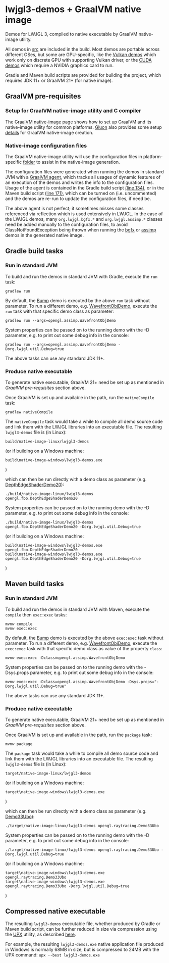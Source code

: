 # lwjgl3-demos + GraalVM native image

Demos for LWJGL 3, compiled to native executable by GraalVM native-image utility.

All demos in [src](src/org/lwjgl/demo) are included in the build. Most demos are portable
across different OSes, but some are GPU-specific, like the [Vulkan demos](src/org/lwjgl/demo/vulkan)
which work only on discrete GPU with supporting Vulkan driver, or the
[CUDA demos](src/org/lwjgl/demo/cuda) which require a NVIDIA graphics card to run.

Gradle and Maven build scripts are provided for building the project,
which requires JDK 11+ or GraalVM 21+ (for native image).

## GraalVM pre-requisites

### Setup for GraalVM native-image utility and C compiler

The [GraalVM native-image](https://www.graalvm.org/reference-manual/native-image) page
shows how to set up GraalVM and its native-image utility for common platforms.
[Gluon](https://gluonhq.com/) also provides some setup
[details](https://docs.gluonhq.com/#_platforms) for GraalVM native-image creation.

### Native-image configuration files

The GraalVM native-image utility will use the configuration files in platform-specific
[folder](graal-cfg) to assist in the native-image generation.

The configuration files were generated when running the demos in standard JVM with a
[GraalVM agent](https://www.graalvm.org/reference-manual/native-image/BuildConfiguration/#assisted-configuration-of-native-image-builds),
which tracks all usages of dynamic features of an execution of the demos
and writes the info to the configuration files.
Usage of the agent is contained in the Gradle build script [(line 134)](build.gradle#L134),
or in the Maven build script [(line 171)](pom.xml#L171), which can be turned on (i.e. uncommented)
and the demos are re-run to update the configuration files, if need be.

The above agent is not perfect; it sometimes misses some classes referenced via reflection
which is used extensively in LWJGL. In the case of the LWJGL demos, many `org.lwjgl.bgfx.*`
and `org.lwjgl.assimp.*` classes need be added manually to the configuration files,
to avoid ClassNotFoundException being thrown when running the [bgfx](src/org/lwjgl/demo/bgfx)
or [assimp](src/org/lwjgl/demo/opengl/assimp) demos in the generated native image.

## Gradle build tasks

### Run in standard JVM

To build and run the demos in standard JVM with Gradle, execute the `run` task:

	gradlew run

By default, the [Bump](src/org/lwjgl/demo/bgfx/Bump.java) demo is executed
by the above `run` task without parameter. To run a different demo, e.g.
[WavefrontObjDemo](src/org/lwjgl/demo/opengl/assimp/WavefrontObjDemo.java), execute the `run` task
with that specific demo class as parameter:

	gradlew run --args=opengl.assimp.WavefrontObjDemo

System properties can be passed on to the running demo with the -D parameter,
e.g. to print out some debug info in the console:

	gradlew run --args=opengl.assimp.WavefrontObjDemo -Dorg.lwjgl.util.Debug=true

The above tasks can use any standard JDK 11+.

### Produce native executable

To generate native executable, GraalVM 21+ need be set up as mentioned in
*GraalVM pre-requisites* section above.

Once GraalVM is set up and available in the path, run the `nativeCompile` task:

	gradlew nativeCompile

The `nativeCompile` task would take a while to compile all demo source code and
link them with the LWJGL libraries into an executable file.
The resulting `lwjgl3-demos` file is (in Linux):

	build/native-image-linux/lwjgl3-demos

(or if building on a Windows machine:

	build\native-image-windows\lwjgl3-demos.exe

)

which can then be run directly with a demo class as parameter
(e.g. [DepthEdgeShaderDemo20](src/org/lwjgl/demo/opengl/fbo/DepthEdgeShaderDemo20.java)):

	./build/native-image-linux/lwjgl3-demos opengl.fbo.DepthEdgeShaderDemo20

System properties can be passed on to the running demo with the -D parameter,
e.g. to print out some debug info in the console:

	./build/native-image-linux/lwjgl3-demos opengl.fbo.DepthEdgeShaderDemo20 -Dorg.lwjgl.util.Debug=true

(or if building on a Windows machine:

	build\native-image-windows\lwjgl3-demos.exe opengl.fbo.DepthEdgeShaderDemo20
	build\native-image-windows\lwjgl3-demos.exe opengl.fbo.DepthEdgeShaderDemo20 -Dorg.lwjgl.util.Debug=true

)

## Maven build tasks

### Run in standard JVM

To build and run the demos in standard JVM with Maven, execute the
`compile` then `exec:exec` tasks:

	mvnw compile
	mvnw exec:exec

By default, the [Bump](src/org/lwjgl/demo/bgfx/Bump.java) demo is executed
by the above `exec:exec` task without parameter. To run a different demo, e.g.
[WavefrontObjDemo](src/org/lwjgl/demo/opengl/assimp/WavefrontObjDemo.java), execute the `exec:exec` task
with that specific demo class as value of the property `class`:

	mvnw exec:exec -Dclass=opengl.assimp.WavefrontObjDemo

System properties can be passed on to the running demo with the -Dsys.props parameter,
e.g. to print out some debug info in the console:

	mvnw exec:exec -Dclass=opengl.assimp.WavefrontObjDemo -Dsys.props="-Dorg.lwjgl.util.Debug=true"

The above tasks can use any standard JDK 11+.

### Produce native executable

To generate native executable, GraalVM 21+ need be set up as mentioned in
*GraalVM pre-requisites* section above.

Once GraalVM is set up and available in the path, run the `package` task:

	mvnw package

The `package` task would take a while to compile all demo source code and
link them with the LWJGL libraries into an executable file.
The resulting `lwjgl3-demos` file is (in Linux):

	target/native-image-linux/lwjgl3-demos

(or if building on a Windows machine:

	target\native-image-windows\lwjgl3-demos.exe

)

which can then be run directly with a demo class as parameter
(e.g. [Demo33Ubo](src/org/lwjgl/demo/opengl/raytracing/Demo33Ubo.java)):

	./target/native-image-linux/lwjgl3-demos opengl.raytracing.Demo33Ubo

System properties can be passed on to the running demo with the -D parameter,
e.g. to print out some debug info in the console:

	./target/native-image-linux/lwjgl3-demos opengl.raytracing.Demo33Ubo -Dorg.lwjgl.util.Debug=true

(or if building on a Windows machine:

	target\native-image-windows\lwjgl3-demos.exe opengl.raytracing.Demo33Ubo
	target\native-image-windows\lwjgl3-demos.exe opengl.raytracing.Demo33Ubo -Dorg.lwjgl.util.Debug=true

)

## Compressed native executable

The resulting `lwjgl3-demos` executable file, whether produced by Gradle or Maven build script,
can be further reduced in size via compression using the [UPX](https://upx.github.io) utility,
as described [here](https://medium.com/graalvm/compressed-graalvm-native-images-4d233766a214).

For example, the resulting `lwjgl3-demos.exe` native application file produced in Windows
is normally 68MB in size, but is compressed to 24MB with the UPX command: `upx --best lwjgl3-demos.exe`

